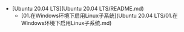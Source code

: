 * [Ubuntu 20.04 LTS](Ubuntu 20.04 LTS/README.md)
    * [01.在Windows环境下启用Linux子系统](Ubuntu 20.04 LTS/01.在Windows环境下启用Linux子系统.md)

